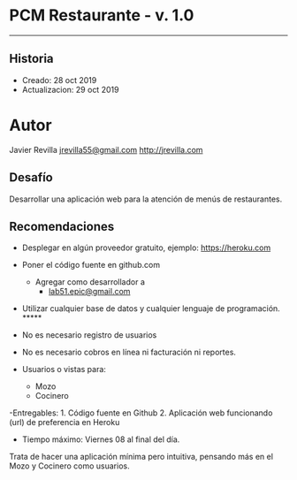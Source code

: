# PCM Restaurante - v. 1.0
------------------

## Historia
- Creado:         28 oct 2019
- Actualizacion:  29 oct 2019

# Autor
Javier Revilla
jrevilla55@gmail.com
http://jrevilla.com


Desafío 
--------
Desarrollar una aplicación web para la atención de menús de restaurantes.


Recomendaciones
----------------
- Desplegar en algún proveedor gratuito, ejemplo: https://heroku.com 

- Poner el código fuente en github.com
	- Agregar como desarrollador a
		- lab51.epic@gmail.com 

- Utilizar cualquier base de datos y cualquier lenguaje de programación.	*****

- No es necesario registro de usuarios

- No es necesario cobros en línea ni facturación ni reportes. 

- Usuarios o vistas para:
	- Mozo 
	- Cocinero 

-Entregables:
	1. Código fuente en Github
	2. Aplicación web funcionando (url) de preferencia en Heroku

- Tiempo máximo: 
	Viernes 08 al final del día.

Trata de hacer una aplicación mínima pero intuitiva, pensando más en el Mozo y Cocinero como usuarios.

